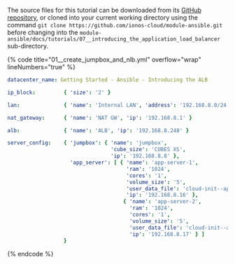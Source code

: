 The source files for this tutorial can be downloaded from its [GitHub repository](https://github.com/ionos-cloud/module-ansible/tree/master/docs/), or cloned into your current working directory using the command `git clone https://github.com/ionos-cloud/module-ansible.git` before changing into the `module-ansible/docs/tutorials/07__introducing_the_application_load_balancer` sub-directory.

{% code title="01__create_jumpbox_and_nlb.yml" overflow="wrap" lineNumbers="true" %}
```yml
datacenter_name: Getting Started - Ansible - Introducing the ALB

ip_block:         { 'size': '2' }

lan:              { 'name': 'Internal LAN', 'address': '192.168.8.0/24',  'gw_ip': '192.168.8.1' }

nat_gateway:      { 'name': 'NAT GW', 'ip': '192.168.8.1' }

alb:              { 'name': 'ALB', 'ip': '192.168.8.248' }

server_config:    { 'jumpbox': { 'name': 'jumpbox',
                                 'cube_size': 'CUBES XS',
                                 'ip': '192.168.8.8' },
                    'app_server': [ { 'name': 'app-server-1',
                                      'ram': '1024',
                                      'cores': '1',
                                      'volume_size': '5',
                                      'user_data_file': 'cloud-init--app-servers.txt',
                                      'ip': '192.168.8.16' },
                                     { 'name': 'app-server-2',
                                       'ram': '1024',
                                       'cores': '1',
                                       'volume_size': '5',
                                       'user_data_file': 'cloud-init--app-servers.txt',
                                       'ip': '192.168.8.17' } ] 
                  }

```
{% endcode %}